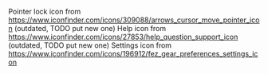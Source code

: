 Pointer lock icon from https://www.iconfinder.com/icons/309088/arrows_cursor_move_pointer_icon (outdated, TODO put new one)
Help icon from https://www.iconfinder.com/icons/27853/help_question_support_icon (outdated, TODO put new one)
Settings icon from https://www.iconfinder.com/icons/196912/fez_gear_preferences_settings_icon
